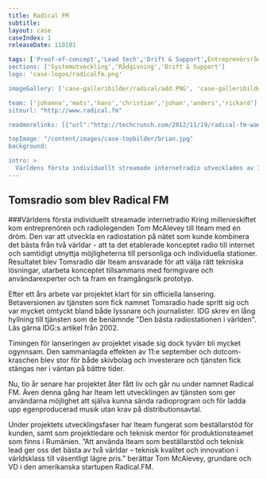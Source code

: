 ```yaml
---
title: Radical FM
subtitle: 
layout: case
caseIndex: 1
releaseDate: 110101

tags: ['Proof-of-concept','Lead tech','Drift & Support',Entreprenörsrådgivning','Rådgivning']
sections: ['Systemutveckling','Rådgivning','Drift & Support']
logo: 'case-logos/radicalfm.png'

imageGallery: ['case-galleribilder/radical/add.PNG', 'case-galleribilder/radical/mystation.PNG', 'case-galleribilder/radical/nowplaying.PNG', 'case-galleribilder/radical/playlist.PNG', 'case-galleribilder/radical/search.PNG', 'case-galleribilder/radical/myprofile.PNG']

team: ['johanna','mats','hans','christian','johan','anders','rickard']
siteurl: "http://www.radical.fm"

readmorelinks: [{"url":"http://techcrunch.com/2012/11/19/radical-fm-wants-to-go-after-spotify-with-an-ad-free-listener-supported-streamed-music-service/","title":"Artikel - Techcrunch"},{"url":"http://thenextweb.com/media/2012/11/20/radical-fm-throws-its-hat-into-the-music-streaming-ring-with/","title":"Artikel - The Next Web"},{"url":"http://radiodirect.com/blog/index.php/how-to-be-rad-an-interview-with-radical-fms-creator-thomas-mcalevey-part-1/","title":"Intervju med Thomas"}]

topImage: "/content/images/case-topbilder/brian.jpg"
background: 

intro: >
  Världens första individuellt streamade internetradio utvecklades av Iteam.
---
```


## Tomsradio som blev Radical FM
###Världens första individuellt streamade internetradio
Kring millenieskiftet kom entreprenören och radiolegenden Tom McAlevey till Iteam med en dröm. Den var att utveckla en radiostation på nätet som kunde kombinera det bästa från två världar - att ta det etablerade konceptet radio till internet och samtidigt utnyttja möjligheterna till personliga och individuella stationer. Resultatet blev Tomsradio där Iteam ansvarade för att välja rätt tekniska lösningar, utarbeta konceptet tillsammans med formgivare och användarexperter och ta fram en framgångsrik prototyp. 

Efter ett års arbete var projektet klart för sin officiella lansering. Betaversionen av tjänsten som fick namnet Tomsradio hade spritt sig och var mycket omtyckt bland både lyssnare och journalister. IDG skrev en lång hyllning till tjänsten som de benämnde "Den bästa radiostationen i världen". Läs gärna IDG:s artikel från 2002.

Timingen för lanseringen av projektet visade sig dock tyvärr bli mycket ogynnsam. Den sammanlagda effekten av 11:e september och dotcom-kraschen blev stor för både skivbolag och investerare och tjänsten fick stängas ner i väntan på bättre tider.

Nu, tio år senare har projektet åter fått liv och går nu under namnet Radical FM. Även denna gång har Iteam lett utvecklingen av tjänsten som ger användarna möjlighet att själva kunna sända radioprogram och för ladda upp egenproducerad musik utan krav på distributionsavtal. 

Under projektets utvecklingsfaser har Iteam fungerat som beställarstöd för kunden, samt som projektledare och teknisk mentor för produktionsteamet som finns i Rumänien. ”Att använda Iteam som beställarstöd och teknisk lead ger oss det bästa av två världar – teknisk kvalitet och innovation i världsklass till väsentligt lägre pris.” berättar Tom McAlevey, grundare och VD i den amerikanska startupen Radical.FM.